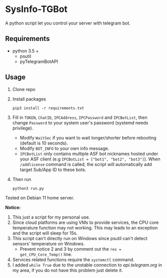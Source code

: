 # SysInfo-TGBot

A python script let you control your server with telegram bot.

## Requirements

- python 3.5 +
    - psutil
    - pyTelegramBotAPI

## Usage

1. Clone repo

2. Install packages

   ```shell
   pip3 install -r requirements.txt
   ```

3. Fill in `TOKEN`, `ChatID`, `IPCAddress`, `IPCPassword` and `IPCBotList`, then change `Password` to your system user's password (systemd needs privilege).

   - Modify `WaitSec` if you want to wait longer/shorter before rebooting (default is 10 seconds).
   - Modify `BOT_INFO` to your own info message.
   - `IPCBotList` only contains multiple ASF bot nicknames hosted under your ASF client (e.g `IPCBotList = ["bot1", "bot2", "bot3"]`). When `/addlicense` command is called, the script will automatically add target Sub/App ID to these bots.

4. Then run

   ```shell
   python3 run.py
   ```

Tested on Debian 11 home server.

**Notice:**

1. This just a script for my personal use.
2. Since cloud platforms are using VMs to provide services, the CPU core temperature function may not working. This may leads to an exception and the script will sleep for 15s.
3. This script can't directly run on Windows since psutil can't detect sensors' temperature on Windows.
    - Prevent notice 2 and 3 by comment out the `res = get_CPU_Core_Temp()` line.
4. Services related functions require the `systemctl` command.
5. I added `while True` due to the unstable connection to *api.telegram.org* in my area, if you do not have this problem just delete it.

